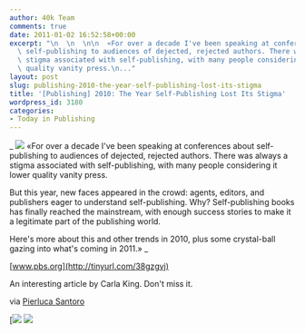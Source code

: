 ```yaml
---
author: 40k Team
comments: true
date: 2011-01-02 16:52:58+00:00
excerpt: "\n  \n  \n\n  «For over a decade I've been speaking at conferences about\
  \ self-publishing to audiences of dejected, rejected authors. There was always a\
  \ stigma associated with self-publishing, with many people considering it lower\
  \ quality vanity press.\n..."
layout: post
slug: publishing-2010-the-year-self-publishing-lost-its-stigma
title: '[Publishing] 2010: The Year Self-Publishing Lost Its Stigma'
wordpress_id: 3180
categories:
- Today in Publishing
---
```



  


  _
![](http://www.40kbooks.com/wp-content/uploads/quote1.jpg)
  «For over a decade I've been speaking at conferences about self-publishing to audiences of dejected, rejected authors. There was always a stigma associated with self-publishing, with many people considering it lower quality vanity press.
  
  

But this year, new faces appeared in the crowd: agents, editors, and publishers eager to understand self-publishing. Why? Self-publishing books has finally reached the mainstream, with enough success stories to make it a legitimate part of the publishing world.
  
  

Here's more about this and other trends in 2010, plus some crystal-ball gazing into what's coming in 2011.»
_  

[www.pbs.org](http://tinyurl.com/38gzgvj)






An interesting article by Carla King. Don't miss it.   

via [Pierluca Santoro](http://giornalaio.wordpress.com/)





[![](http://www.bookcafe.net/filtr/t1.png)
[![](http://www.bookcafe.net/filtr/f1.png)](http://www.facebook.com/pages/40k/122586614419616)


 
    
